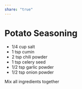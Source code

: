 ```yaml
---
share: "true"
---
```


# Potato Seasoning
- 1/4 cup salt
- 1 tsp cumin
- 2 tsp chili powder
- 1 tsp celery seed
- 1/2 tsp garlic powder
- 1/2 tsp onion powder

Mix all ingredients together